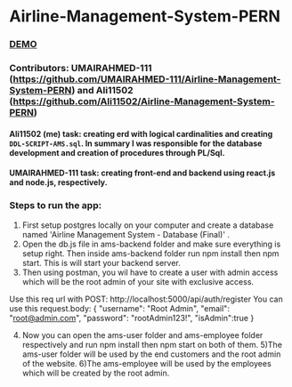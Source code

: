 # Airline-Management-System-PERN
### [DEMO](https://drive.google.com/file/d/1LO2qSyPZHDJRgSAb-mYTIaXjLqTkuyA3/view)
### Contributors:     UMAIRAHMED-111  (https://github.com/UMAIRAHMED-111/Airline-Management-System-PERN) and Ali11502 (https://github.com/Ali11502/Airline-Management-System-PERN)

#### Ali11502 (me) task: creating erd with logical cardinalities and creating `DDL-SCRIPT-AMS.sql`. In summary I was responsible for the database development and creation of procedures through PL/Sql.
#### UMAIRAHMED-111 task: creating front-end and backend using react.js and node.js, respectively. 

### Steps to run the app:

1) First setup postgres locally on your computer and create a database named 'Airline Management System - Database (Final)' .
2) Open the db.js file in ams-backend folder and make sure everything is setup right. Then inside ams-backend folder run npm install then npm start. This is will start your backend server.
3) Then using postman, you wil have to create a user with admin access which will be the root admin of your site with exclusive access.

Use this req url with POST: http://localhost:5000/api/auth/register
You can use this request.body:
{
  "username": "Root Admin",
  "email": "root@admin.com",
  "password": "rootAdmin123!",
  "isAdmin":true
}

4) Now you can open the ams-user folder and ams-employee folder respectively and run npm install then npm start on both of them.
5)The ams-user folder will be used by the end customers and the root admin of the website.
6)The ams-employee will be used by the employees which will be created by the root admin.
